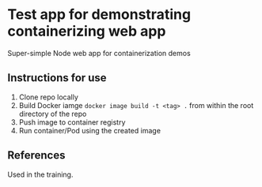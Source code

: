 # Test app for demonstrating containerizing web app

Super-simple Node web app for containerization demos

## Instructions for use

1. Clone repo locally
2. Build Docker iamge `docker image build -t <tag> .` from within the root directory of the repo 
3. Push image to container registry
4. Run container/Pod using the created image

## References

Used in the training.